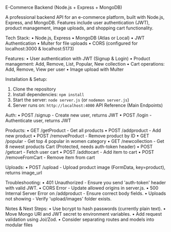 E-Commerce Backend (Node.js + Express + MongoDB)

 A professional backend API for an e-commerce platform, built with Node.js, Express, and
 MongoDB. Features include user authentication (JWT), product management, image uploads, and
 shopping cart functionality.
 
 Tech Stack:
 • Node.js, Express
 • MongoDB (Atlas or Local)
 • JWT Authentication
 • Multer for file uploads
 • CORS (configured for localhost:3000 & localhost:5173)
 
 Features:
 • User authentication with JWT (Signup & Login)
 • Product management: Add, Remove, List, Popular, New collection
 • Cart operations: Add, Remove, View per user
 • Image upload with Multer
 
 Installation & Setup:
 1. Clone the repository
 2. Install dependencies: `npm install`
 3. Start the server: `node server.js` (or `nodemon server.js`)
 4. Server runs on: `http://localhost:4000`
 API Reference (Main Endpoints)

 Auth:
 • POST /signup - Create new user, returns JWT
 • POST /login - Authenticate user, returns JWT
 
 Products:
 • GET /getProduct - Get all products
 • POST /addproduct - Add new product
 • POST /removeProduct - Remove product by ID
 • GET /popular - Get top 4 popular in women category
 • GET /newcollection - Get 8 newest products
 Cart (Protected, needs auth-token header)
 • POST /getcart - Fetch user cart
 • POST /addtocart - Add item to cart
 • POST /removeFromCart - Remove item from cart
 
 Uploads:
• POST /upload - Upload product image (FormData, key=product), returns image_url

 Troubleshooting:
 • 401 Unauthorized - Ensure you send 'auth-token' header with valid JWT.
 • CORS Error - Update allowed origins in server.js.
 • 500 Internal Server Error on /addproduct - Ensure correct body fields.
 • Uploads not showing - Verify 'upload/images' folder exists.
 
 Notes & Next Steps:
 • Use bcrypt to hash passwords (currently plain text).
 • Move Mongo URI and JWT secret to environment variables.
 • Add request validation using Joi/Zod.
 • Consider separating routes and models into modular files
